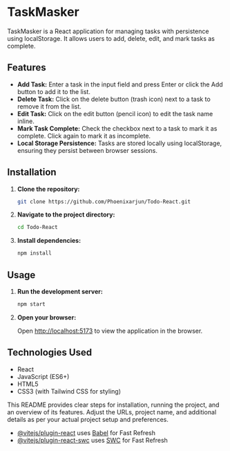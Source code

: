 # TaskMasker

TaskMasker is a React application for managing tasks with persistence using localStorage. It allows users to add, delete, edit, and mark tasks as complete.

## Features

- **Add Task:** Enter a task in the input field and press Enter or click the Add button to add it to the list.
- **Delete Task:** Click on the delete button (trash icon) next to a task to remove it from the list.
- **Edit Task:** Click on the edit button (pencil icon) to edit the task name inline.
- **Mark Task Complete:** Check the checkbox next to a task to mark it as complete. Click again to mark it as incomplete.
- **Local Storage Persistence:** Tasks are stored locally using localStorage, ensuring they persist between browser sessions.

## Installation

1. **Clone the repository:**

   ```bash
   git clone https://github.com/Phoenixarjun/Todo-React.git
   ```

2. **Navigate to the project directory:**

   ```bash
   cd Todo-React
   ```

3. **Install dependencies:**

   ```bash
   npm install
   ```

## Usage

1. **Run the development server:**

   ```bash
   npm start
   ```

2. **Open your browser:**

   Open [http://localhost:5173](http://localhost:5173) to view the application in the browser.

## Technologies Used

- React
- JavaScript (ES6+)
- HTML5
- CSS3 (with Tailwind CSS for styling)


This README provides clear steps for installation, running the project, and an overview of its features. Adjust the URLs, project name, and additional details as per your actual project setup and preferences.
- [@vitejs/plugin-react](https://github.com/vitejs/vite-plugin-react/blob/main/packages/plugin-react/README.md) uses [Babel](https://babeljs.io/) for Fast Refresh
- [@vitejs/plugin-react-swc](https://github.com/vitejs/vite-plugin-react-swc) uses [SWC](https://swc.rs/) for Fast Refresh
